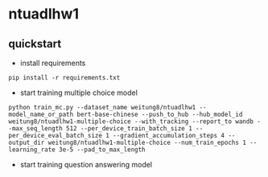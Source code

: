 # ntuadlhw1

## quickstart

* install requirements

```pip install -r requirements.txt```

* start training multiple choice model

```python train_mc.py --dataset_name weitung8/ntuadlhw1 --model_name_or_path bert-base-chinese --push_to_hub --hub_model_id weitung8/ntuadlhw1-multiple-choice --with_tracking --report_to wandb --max_seq_length 512 --per_device_train_batch_size 1 --per_device_eval_batch_size 1 --gradient_accumulation_steps 4 --output_dir weitung8/ntuadlhw1-multiple-choice --num_train_epochs 1 --learning_rate 3e-5 --pad_to_max_length```

* start training question answering model

``````

